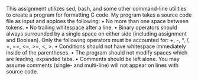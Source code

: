 This assignment utilizes sed, bash, and some other command-line utilities to create a program for formatting C code. 
My program takes a source code file as input and apploes the following:
• No more than one space between tokens.
• No trailing whitespace after a line.
• Binary operators should always surrounded by a single space on either side (including assignment and Boolean). Only the following operators must be accounted for: +, -, *, /, =, ==, <=, >=, <, >.
• Conditions should not have whitespace immediately inside of the parentheses.
• The program should not modify spaces which are leading, expanded tabs.
• Comments should be left alone. You may assume comments (single- and multi-line) will not appear on lines with source code.
